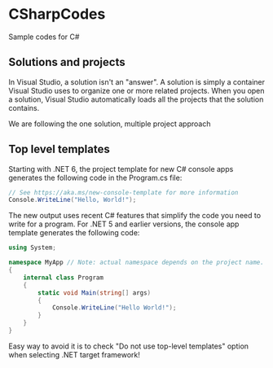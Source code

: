 # CSharpCodes
Sample codes for C#


## Solutions and projects
In Visual Studio, a solution isn't an "answer". 
A solution is simply a container Visual Studio uses to organize one or more related projects. 
When you open a solution, Visual Studio automatically loads all the projects that the solution contains.

We are following the one solution, multiple project approach

## Top level templates
Starting with .NET 6, the project template for new C# console apps generates the following code in the Program.cs file:
```C#
// See https://aka.ms/new-console-template for more information
Console.WriteLine("Hello, World!");
```

The new output uses recent C# features that simplify the code you need to write for a program. For .NET 5 and earlier versions, the console app template generates the following code:
```C#
using System;

namespace MyApp // Note: actual namespace depends on the project name.
{
    internal class Program
    {
        static void Main(string[] args)
        {
            Console.WriteLine("Hello World!");
        }
    }
}
```

Easy way to avoid it is to check "Do not use top-level templates" option when selecting .NET target framework!
